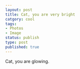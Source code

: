 ```yaml
--- 
layout: post
title: Cat, you are very bright
catgory: cool
tags: 
- Photos
- Image
status: publish
type: post
published: true
---
```

Cat, you are glowing.

<img src="http://f.cl.ly/items/0t2w30043U3y1o2T0A3C/OmNHh.jpg" alt="" />
